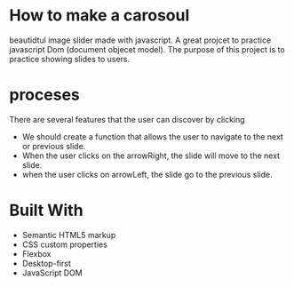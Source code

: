 # How to make a carosoul

beautidtul image slider made with javascript.
A great projcet to practice javascript Dom (document objecet model). The purpose of this project is to practice showing slides to users.

# proceses
There are several features that the user can discover by clicking
- We should create a function that allows the user to navigate to the next or previous slide.  
- When the user clicks on the arrowRight, the slide will move to the next slide.
- when the user clicks on arrowLeft, the slide go to the previous slide.
<!-- - Finally, we should display dot icons at the bottom of the image container to indicate which image is currently active. -->

# Built With
- Semantic HTML5 markup
- CSS custom properties
- Flexbox
- Desktop-first
- JavaScript DOM 




